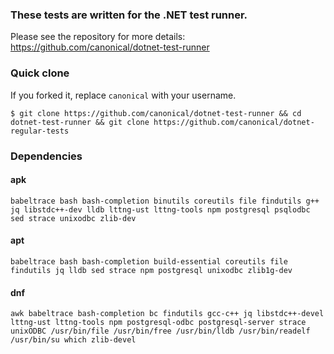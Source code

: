 ### These tests are written for the .NET test runner.

Please see the repository for more details: https://github.com/canonical/dotnet-test-runner

### Quick clone

If you forked it, replace `canonical` with your username.

```
$ git clone https://github.com/canonical/dotnet-test-runner && cd dotnet-test-runner && git clone https://github.com/canonical/dotnet-regular-tests
```

### Dependencies

#### apk

```
babeltrace bash bash-completion binutils coreutils file findutils g++ jq libstdc++-dev lldb lttng-ust lttng-tools npm postgresql psqlodbc sed strace unixodbc zlib-dev
```

#### apt

```
babeltrace bash bash-completion build-essential coreutils file findutils jq lldb sed strace npm postgresql unixodbc zlib1g-dev
```

#### dnf

````
awk babeltrace bash-completion bc findutils gcc-c++ jq libstdc++-devel lttng-ust lttng-tools npm postgresql-odbc postgresql-server strace unixODBC /usr/bin/file /usr/bin/free /usr/bin/lldb /usr/bin/readelf /usr/bin/su which zlib-devel
````
